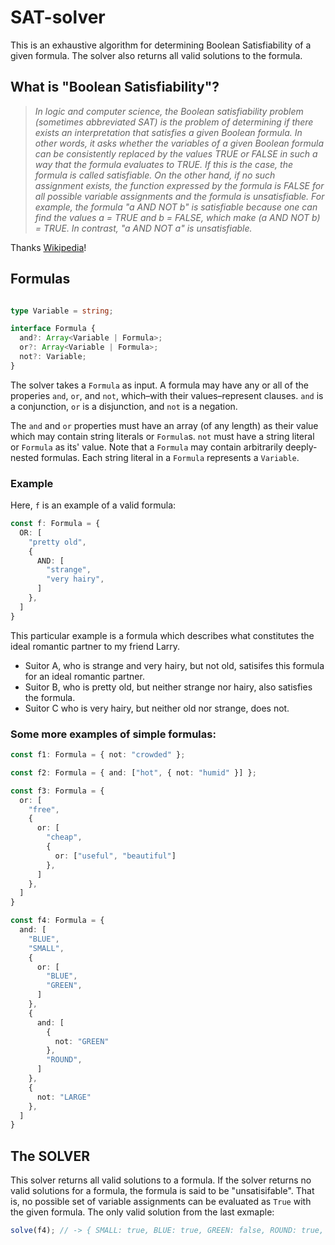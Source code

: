 # SAT-solver

This is an exhaustive algorithm for determining Boolean Satisfiability of a given formula. The solver also returns all valid solutions to the formula.

## What is "Boolean Satisfiability"?
 
> *In logic and computer science, the Boolean satisfiability problem (sometimes abbreviated SAT) is the problem of determining if there exists an interpretation that satisfies a given Boolean formula. In other words, it asks whether the variables of a given Boolean formula can be consistently replaced by the values TRUE or FALSE in such a way that the formula evaluates to TRUE. If this is the case, the formula is called satisfiable. On the other hand, if no such assignment exists, the function expressed by the formula is FALSE for all possible variable assignments and the formula is unsatisfiable. For example, the formula "a AND NOT b" is satisfiable because one can find the values a = TRUE and b = FALSE, which make (a AND NOT b) = TRUE. In contrast, "a AND NOT a" is unsatisfiable.*

Thanks [Wikipedia](https://en.wikipedia.org/wiki/Boolean_satisfiability_problem)!

## Formulas

```typescript

type Variable = string;

interface Formula {
  and?: Array<Variable | Formula>;
  or?: Array<Variable | Formula>;
  not?: Variable;
}
```

The solver takes a `Formula` as input. A formula may have any or all of the properies `and`, `or`, and `not`, which–with their values–represent clauses. `and` is a conjunction, `or` is a disjunction, and `not` is a negation.

The `and` and `or` properties must have an array (of any length) as their value which may contain string literals or `Formula`s. `not` must have a string literal or `Formula` as its' value. Note that a `Formula` may contain arbitrarily deeply-nested formulas. Each string literal in a `Formula` represents a `Variable`.

### Example

Here, `f` is an example of a valid formula:

```typescript
const f: Formula = {
  OR: [
    "pretty old",
    {
      AND: [
        "strange",
        "very hairy",
      ]
    },
  ]
}
```

This particular example is a formula which describes what constitutes the ideal romantic partner to my friend Larry.
- Suitor A, who is strange and very hairy, but not old, satisifes this formula for an ideal romantic partner.
- Suitor B, who is pretty old, but neither strange nor hairy, also satisfies the formula.
- Suitor C who is very hairy, but neither old nor strange, does not. 

### Some more examples of simple formulas:

```typescript
const f1: Formula = { not: "crowded" };
```

```typescript
const f2: Formula = { and: ["hot", { not: "humid" }] };
```

```typescript
const f3: Formula = {
  or: [
    "free",
    {
      or: [
        "cheap",
        {
          or: ["useful", "beautiful"]
        },
      ]
    },
  ]
}
```

```typescript
const f4: Formula = {
  and: [
    "BLUE",
    "SMALL",
    {
      or: [
        "BLUE",
        "GREEN",
      ]
    },
    {
      and: [
        {
          not: "GREEN"
        },
        "ROUND",
      ]
    },
    {
      not: "LARGE"
    },
  ]
}
 ``` 

## The SOLVER

This solver returns all valid solutions to a formula. If the solver returns no valid solutions for a formula, the formula is said to be "unsatisifable". That is, no possible set of variable assignments can be evaluated as `True` with the given formula. The only valid solution from the last exmaple:
 
 ```typescript
 solve(f4); // -> { SMALL: true, BLUE: true, GREEN: false, ROUND: true, LARGE: false }
 ```


